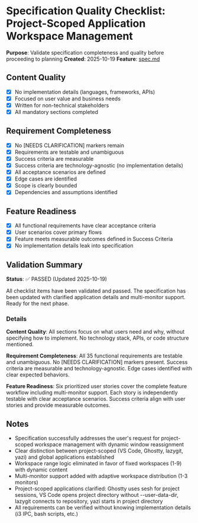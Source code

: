 # Specification Quality Checklist: Project-Scoped Application Workspace Management

**Purpose**: Validate specification completeness and quality before proceeding to planning
**Created**: 2025-10-19
**Feature**: [spec.md](../spec.md)

## Content Quality

- [x] No implementation details (languages, frameworks, APIs)
- [x] Focused on user value and business needs
- [x] Written for non-technical stakeholders
- [x] All mandatory sections completed

## Requirement Completeness

- [x] No [NEEDS CLARIFICATION] markers remain
- [x] Requirements are testable and unambiguous
- [x] Success criteria are measurable
- [x] Success criteria are technology-agnostic (no implementation details)
- [x] All acceptance scenarios are defined
- [x] Edge cases are identified
- [x] Scope is clearly bounded
- [x] Dependencies and assumptions identified

## Feature Readiness

- [x] All functional requirements have clear acceptance criteria
- [x] User scenarios cover primary flows
- [x] Feature meets measurable outcomes defined in Success Criteria
- [x] No implementation details leak into specification

## Validation Summary

**Status**: ✅ PASSED (Updated 2025-10-19)

All checklist items have been validated and passed. The specification has been updated with clarified application details and multi-monitor support. Ready for the next phase.

### Details

**Content Quality**: All sections focus on what users need and why, without specifying how to implement. No technology stack, APIs, or code structure mentioned.

**Requirement Completeness**: All 35 functional requirements are testable and unambiguous. No [NEEDS CLARIFICATION] markers present. Success criteria are measurable and technology-agnostic. Edge cases identified with clear expected behaviors.

**Feature Readiness**: Six prioritized user stories cover the complete feature workflow including multi-monitor support. Each story is independently testable with clear acceptance scenarios. Success criteria align with user stories and provide measurable outcomes.

## Notes

- Specification successfully addresses the user's request for project-scoped workspace management with dynamic window reassignment
- Clear distinction between project-scoped (VS Code, Ghostty, lazygit, yazi) and global applications established
- Workspace range logic eliminated in favor of fixed workspaces (1-9) with dynamic content
- Multi-monitor support added with adaptive workspace distribution (1-3 monitors)
- Project-scoped applications clarified: Ghostty uses sesh for project sessions, VS Code opens project directory without --user-data-dir, lazygit connects to repository, yazi starts in project directory
- All requirements can be verified without knowing implementation details (i3 IPC, bash scripts, etc.)
